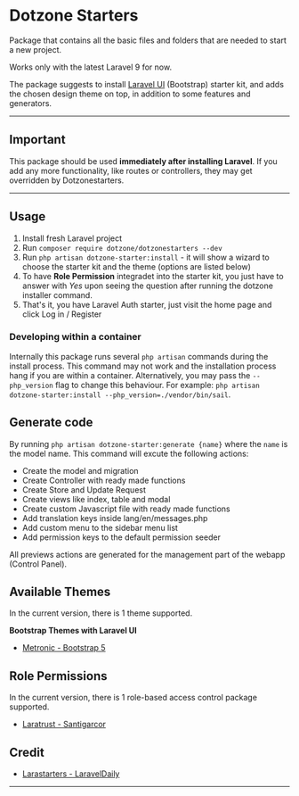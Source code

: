 # Dotzone Starters

Package that contains all the basic files and folders that are needed to start a new project.

Works only with the latest Laravel 9 for now.

The package suggests to install [Laravel UI](https://github.com/laravel/ui) (Bootstrap) starter kit, and adds the chosen design theme on top, in addition to some features and generators.

---

## Important

This package should be used **immediately after installing Laravel**. If you add any more functionality, like routes or controllers, they may get overridden by Dotzonestarters.

---

## Usage

1. Install fresh Laravel project
2. Run `composer require dotzone/dotzonestarters --dev`
3. Run `php artisan dotzone-starter:install` - it will show a wizard to choose the starter kit and the theme (options are listed below)
4. To have **Role Permission** integradet into the starter kit, you just have to answer with *Yes* upon seeing the question after running the dotzone installer command.
5. That's it, you have Laravel Auth starter, just visit the home page and click Log in / Register

### Developing within a container

Internally this package runs several `php artisan` commands during the install process. This command may not work and the installation process hang if you are within a container. Alternatively, you may pass the `--php_version` flag to change this behaviour. For example: `php artisan dotzone-starter:install --php_version=./vendor/bin/sail`.

## Generate code

By running `php artisan dotzone-starter:generate {name}` where the `name` is the model name. This command will excute the following actions:

- Create the model and migration
- Create Controller with ready made functions
- Create Store and Update Request
- Create views like index, table and modal 
- Create custom Javascript file with ready made functions
- Add translation keys inside lang/en/messages.php
- Add custom menu to the sidebar menu list
- Add permission keys to the default permission seeder

All previews actions are generated for the management part of the webapp (Control Panel).


## Available Themes

In the current version, there is 1 theme supported. 

**Bootstrap Themes with Laravel UI**

- [Metronic - Bootstrap 5](https://keenthemes.com/metronic8/)

## Role Permissions

In the current version, there is 1 role-based access control package supported.

- [Laratrust - Santigarcor](https://laratrust.santigarcor.me)

## Credit

- [Larastarters - LaravelDaily](https://github.com/LaravelDaily/Larastarters)

---
